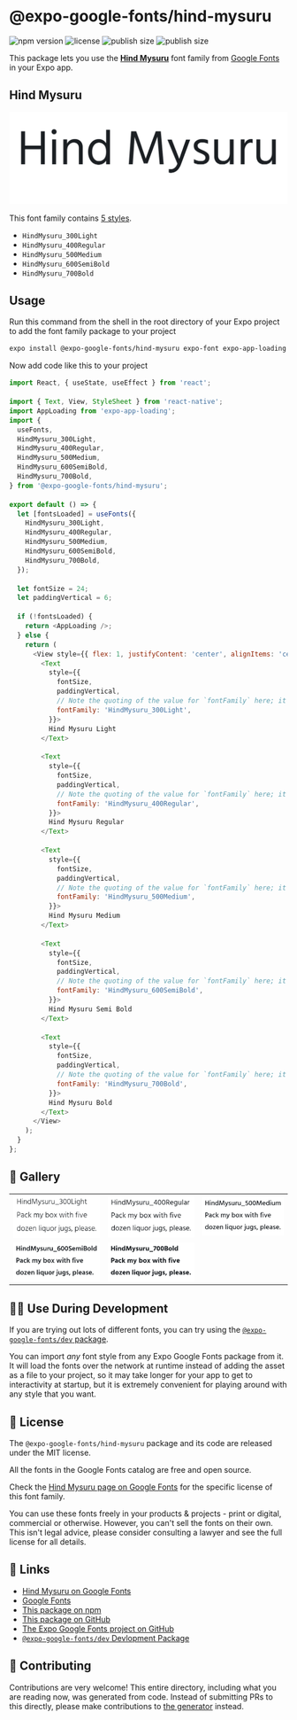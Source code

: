 # @expo-google-fonts/hind-mysuru

![npm version](https://flat.badgen.net/npm/v/@expo-google-fonts/hind-mysuru)
![license](https://flat.badgen.net/github/license/expo/google-fonts)
![publish size](https://flat.badgen.net/packagephobia/install/@expo-google-fonts/hind-mysuru)
![publish size](https://flat.badgen.net/packagephobia/publish/@expo-google-fonts/hind-mysuru)

This package lets you use the [**Hind Mysuru**](https://fonts.google.com/specimen/Hind+Mysuru) font family from [Google Fonts](https://fonts.google.com/) in your Expo app.

## Hind Mysuru

![Hind Mysuru](./font-family.png)

This font family contains [5 styles](#-gallery).

- `HindMysuru_300Light`
- `HindMysuru_400Regular`
- `HindMysuru_500Medium`
- `HindMysuru_600SemiBold`
- `HindMysuru_700Bold`

## Usage

Run this command from the shell in the root directory of your Expo project to add the font family package to your project
```sh
expo install @expo-google-fonts/hind-mysuru expo-font expo-app-loading
```

Now add code like this to your project
```js
import React, { useState, useEffect } from 'react';

import { Text, View, StyleSheet } from 'react-native';
import AppLoading from 'expo-app-loading';
import {
  useFonts,
  HindMysuru_300Light,
  HindMysuru_400Regular,
  HindMysuru_500Medium,
  HindMysuru_600SemiBold,
  HindMysuru_700Bold,
} from '@expo-google-fonts/hind-mysuru';

export default () => {
  let [fontsLoaded] = useFonts({
    HindMysuru_300Light,
    HindMysuru_400Regular,
    HindMysuru_500Medium,
    HindMysuru_600SemiBold,
    HindMysuru_700Bold,
  });

  let fontSize = 24;
  let paddingVertical = 6;

  if (!fontsLoaded) {
    return <AppLoading />;
  } else {
    return (
      <View style={{ flex: 1, justifyContent: 'center', alignItems: 'center' }}>
        <Text
          style={{
            fontSize,
            paddingVertical,
            // Note the quoting of the value for `fontFamily` here; it expects a string!
            fontFamily: 'HindMysuru_300Light',
          }}>
          Hind Mysuru Light
        </Text>

        <Text
          style={{
            fontSize,
            paddingVertical,
            // Note the quoting of the value for `fontFamily` here; it expects a string!
            fontFamily: 'HindMysuru_400Regular',
          }}>
          Hind Mysuru Regular
        </Text>

        <Text
          style={{
            fontSize,
            paddingVertical,
            // Note the quoting of the value for `fontFamily` here; it expects a string!
            fontFamily: 'HindMysuru_500Medium',
          }}>
          Hind Mysuru Medium
        </Text>

        <Text
          style={{
            fontSize,
            paddingVertical,
            // Note the quoting of the value for `fontFamily` here; it expects a string!
            fontFamily: 'HindMysuru_600SemiBold',
          }}>
          Hind Mysuru Semi Bold
        </Text>

        <Text
          style={{
            fontSize,
            paddingVertical,
            // Note the quoting of the value for `fontFamily` here; it expects a string!
            fontFamily: 'HindMysuru_700Bold',
          }}>
          Hind Mysuru Bold
        </Text>
      </View>
    );
  }
};

```

## 🔡 Gallery


||||
|-|-|-|
|![HindMysuru_300Light](./HindMysuru_300Light.ttf.png)|![HindMysuru_400Regular](./HindMysuru_400Regular.ttf.png)|![HindMysuru_500Medium](./HindMysuru_500Medium.ttf.png)||
|![HindMysuru_600SemiBold](./HindMysuru_600SemiBold.ttf.png)|![HindMysuru_700Bold](./HindMysuru_700Bold.ttf.png)|||


## 👩‍💻 Use During Development

If you are trying out lots of different fonts, you can try using the [`@expo-google-fonts/dev` package](https://github.com/expo/google-fonts/tree/master/font-packages/dev#readme).

You can import *any* font style from any Expo Google Fonts package from it. It will load the fonts
over the network at runtime instead of adding the asset as a file to your project, so it may take longer
for your app to get to interactivity at startup, but it is extremely convenient
for playing around with any style that you want.

## 📖 License

The `@expo-google-fonts/hind-mysuru` package and its code are released under the MIT license.

All the fonts in the Google Fonts catalog are free and open source.

Check the [Hind Mysuru page on Google Fonts](https://fonts.google.com/specimen/Hind+Mysuru) for the specific license of this font family.

You can use these fonts freely in your products & projects - print or digital, commercial or otherwise. However, you can't sell the fonts on their own. This isn't legal advice, please consider consulting a lawyer and see the full license for all details.

## 🔗 Links

- [Hind Mysuru on Google Fonts](https://fonts.google.com/specimen/Hind+Mysuru)
- [Google Fonts](https://fonts.google.com/)
- [This package on npm](https://www.npmjs.com/package/@expo-google-fonts/hind-mysuru)
- [This package on GitHub](https://github.com/expo/google-fonts/tree/master/font-packages/hind-mysuru)
- [The Expo Google Fonts project on GitHub](https://github.com/expo/google-fonts)
- [`@expo-google-fonts/dev` Devlopment Package](https://github.com/expo/google-fonts/tree/master/font-packages/dev)

## 🤝 Contributing

Contributions are very welcome! This entire directory, including what you are reading now, was generated from code. Instead of submitting PRs to this directly, please make contributions to [the generator](https://github.com/expo/google-fonts/tree/master/packages/generator) instead.
